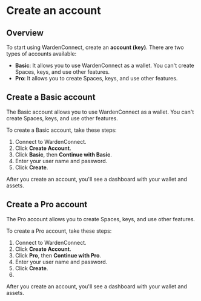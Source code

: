 ﻿---
sidebar_position: 3
---

# Create an account

## Overview

To start using WardenConnect, create an **account (key)**. There are two types of accounts available:

- **Basic**: It allows you to use WardenConnect as a wallet. You can't create Spaces, keys, and use other features.
- **Pro**: It allows you to create Spaces, keys, and use other features.

## Create a Basic account

The Basic account allows you to use WardenConnect as a wallet. You can't create Spaces, keys, and use other features.

To create a Basic account, take these steps:

1. Connect to WardenConnect.
2. Click **Create Account**.
3. Click **Basic**, then **Continue with Basic**.
4. Enter your user name and password.
5. Click **Create**.

After you create an account, you'll see a dashboard with your wallet and assets.

## Create a Pro account

The Pro account allows you to create Spaces, keys, and use other features.

To create a Pro account, take these steps:

1. Connect to WardenConnect.
2. Click **Create Account**.
3. Click **Pro**, then **Continue with Pro**.
4. Enter your user name and password.
5. Click **Create**.
6. 

After you create an account, you'll see a dashboard with your wallet and assets.

